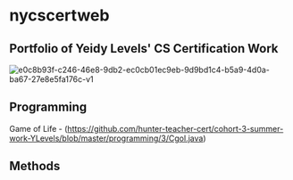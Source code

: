 # nycscertweb
## Portfolio of Yeidy Levels' CS Certification Work
![e0c8b93f-c246-46e8-9db2-ec0cb01ec9eb-9d9bd1c4-b5a9-4d0a-ba67-27e8e5fa176c-v1](https://user-images.githubusercontent.com/103545784/180840354-ccd74849-940a-4c93-8d96-0286335e0b50.png)


Programming
------
Game of Life - (https://github.com/hunter-teacher-cert/cohort-3-summer-work-YLevels/blob/master/programming/3/Cgol.java)

Methods
------



